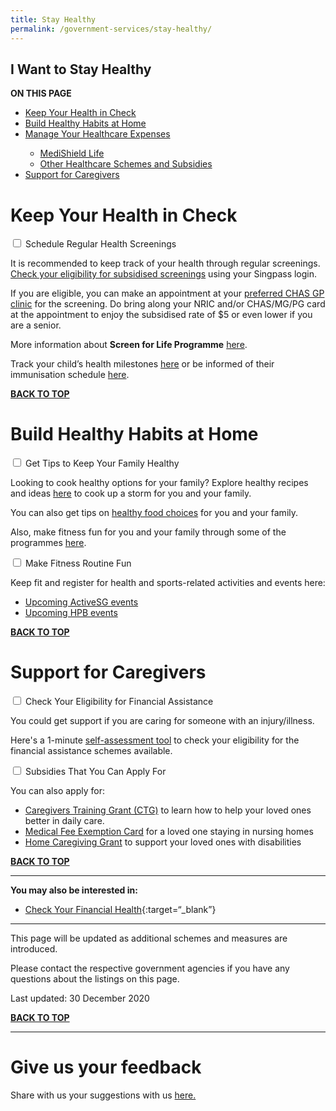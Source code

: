 ```yaml
---
title: Stay Healthy
permalink: /government-services/stay-healthy/
---
```


## <a name="top"></a>I Want to Stay Healthy

<div id="toc_container">
<p class="toc_title"><b>ON THIS PAGE</b></p>
<ul class="toc_list">
  <li><a href="#health">Keep Your Health in Check</a></li>
  <li><a href="#habits">Build Healthy Habits at Home</a></li>
  <li><a href="#expenses">Manage Your Healthcare Expenses</a></li>
  <ul>
    <li><a href="#medishield">MediShield Life</a></li>
    <li><a href="#schemes">Other Healthcare Schemes and Subsidies</a></li>
  </ul>
  <li><a href="#caregivers">Support for Caregivers</a></li>
</ul>
</div>

# <a name="health"></a>Keep Your Health in Check 

<div class="mol-accordion">
  <div class="tabs">
 <div class="tab">
      <input type="checkbox" id="screen">
      <label class="tab-label" for="screen">Schedule Regular Health Screenings</label>
      <div class="tab-content">
    <p>It is recommended to keep track of your health through regular screenings. <a href="https://eservices.healthhub.sg/PersonalHealth/ScreeningEligibility" target="_blank">Check your eligibility for subsidised screenings</a> using your Singpass login.</p>
    <p>If you are eligible, you can make an appointment at your <a href="https://www.chas.sg/clinic_locator.aspx?id=90" target="_blank">preferred CHAS GP clinic</a> for the screening. Do bring along your NRIC and/or CHAS/MG/PG card at the appointment to enjoy the subsidised rate of $5 or even lower if you are a senior.</p>
    <p>More information about <b>Screen for Life Programme</b> <a href="https://www.healthhub.sg/programmes/61/Screen_for_Life#faqs" target="_blank">here</a>.</p>
    <p>Track your child’s health milestones <a href="https://www.healthhub.sg/programmes/125/children-health-ehb" target="_blank">here</a> or be informed of their immunisation schedule <a href="https://www.nir.hpb.gov.sg/nirp/eservices/immunisationSchedule" target="_blank">here</a>.</p>
</div>
</div>
</div>
</div>

[**BACK TO TOP**](#top)


# <a name="habits"></a>Build Healthy Habits at Home
<div class="mol-accordion">
<div class="tabs">
 <div class="tab">
      <input type="checkbox" id="tips">
      <label class="tab-label" for="tips">Get Tips to Keep Your Family Healthy</label>
      <div class="tab-content">    
    <p>Looking to cook healthy options for your family? Explore healthy recipes and ideas <a href="https://www.healthhub.sg/programmes/54/recipes" target="_blank">here</a> to cook up a storm for you and your family.</p>
    <p>You can also get tips on <a href="https://www.healthhub.sg/live-healthy?category=Food-Nutrition" target="_blank">healthy food choices</a> for you and your family.</p> 
    <p>Also, make fitness fun for you and your family through some of the programmes <a href="https://www.healthhub.sg/programmes/170/StayWell#resources" target="_blank">here</a>.</p>
  </div>
</div>
 <div class="tab">
      <input type="checkbox" id="routine">
      <label class="tab-label" for="routine">Make Fitness Routine Fun</label>
      <div class="tab-content">
    <p>Keep fit and register for health and sports-related activities and events here:</p>
    <ul>
    <li><a href="https://www.myactivesg.com/Whats-On" target="_blank">Upcoming ActiveSG events</a></li>
    <li><a href="https://www.healthhub.sg/events" target="_blank">Upcoming HPB events</a></li>
    </ul>
</div>
</div>
</div>
</div>

[**BACK TO TOP**](#top)



# <a name="caregivers"></a> Support for Caregivers
<div class="mol-accordion">
<div class="tabs">
      <div class="tab">
      <input type="checkbox" id="eligibility">
      <label class="tab-label" for="eligibility">Check Your Eligibility for Financial Assistance</label>
      <div class="tab-content">
    <p>You could get support if you are caring for someone with an injury/illness.</p>
    <p>Here's a 1-minute <a href="https://www.aic.sg/financial-assistance/self-assessment-tool" target="_blank">self-assessment tool</a> to check your eligibility for the financial assistance schemes available.</p>
  </div>
</div>
 <div class="tab">
      <input type="checkbox" id="apply">
      <label class="tab-label" for="apply">Subsidies That You Can Apply For</label>
      <div class="tab-content">
    <p>You can also apply for: </p>
  <ul>
    <li> <a href="https://www.aic.sg/financial-assistance/caregivers-training-grant" target="_blank">Caregivers Training Grant (CTG)</a> to learn how to help your loved ones better in daily care.</li>
    <li> <a href="https://www.aic.sg/financial-assistance/medical-fee-exemption-card" target="_blank"> Medical Fee Exemption Card</a> for a loved one staying in nursing homes</li>
    <li><a href="https://www.aic.sg/financial-assistance/home-caregiving-grant" target="_blank">Home Caregiving Grant</a> to support your loved ones with disabilities</li>
  </ul>
</div>
</div>
</div>
</div>

[**BACK TO TOP**](#top)

---------------------------------------
**You may also be interested in:**

- [Check Your Financial Health](https://www.moneysense.gov.sg/financial-health-check-v2){:target=“_blank”}
----------------------------------------

This page will be updated as additional schemes and measures are introduced.

Please contact the respective government agencies if you have any questions about the listings on this page.  

Last updated: 30 December 2020
 
[**BACK TO TOP**](#top)

<hr>

# Give us your feedback

Share with us your suggestions with us <a href="https://form.gov.sg/5ed0995e42ee5f00110e10cc" target="_blank">here.</a>
